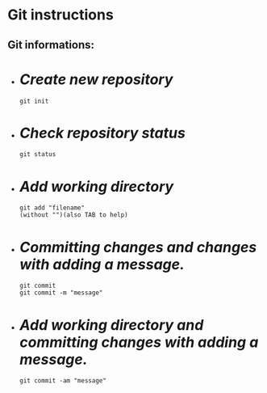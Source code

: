 # **Git instructions**

## Git informations:

* # *Create new repository*

      git init

* # *Check repository status*

      git status

* # *Add working directory*

      git add "filename"   
      (without "")(also TAB to help)

* # *Committing changes and changes with adding a message.*


      git commit 
      git commit -m "message"

* # *Add working directory and committing changes with adding a message.*

      git commit -am "message"